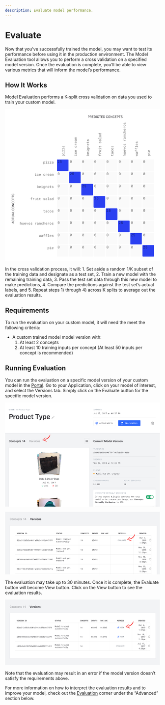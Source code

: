 ```yaml
---
description: Evaluate model performance.
---
```


# Evaluate

Now that you've successfully trained the model, you may want to test its performance before using it in the production environment. The Model Evaluation tool allows you to perform a cross validation on a specified model version. Once the evaluation is complete, you’ll be able to view various metrics that will inform the model’s performance.

## How It Works

Model Evaluation performs a K-split cross validation on data you used to train your custom model.

![cross validation](../../../.gitbook/assets/cross_validation%20%282%29%20%282%29%20%282%29%20%283%29%20%283%29%20%283%29%20%283%29%20%286%29%20%281%29.jpg)

In the cross validation process, it will: 1. Set aside a random 1/K subset of the training data and designate as a test set, 2. Train a new model with the remaining training data, 3. Pass the test set data through this new model to make predictions, 4. Compare the predictions against the test set’s actual labels, and 5. Repeat steps 1\) through 4\) across K splits to average out the evaluation results.

## Requirements

To run the evaluation on your custom model, it will need the meet the following criteria:

* A custom trained model model version with:
  1. At least 2 concepts
  2. At least 10 training inputs per concept \(At least 50 inputs per concept is recommended\)

## Running Evaluation

You can run the evaluation on a specific model version of your custom model in the [Portal](https://clarifai.com/apps). Go to your Application, click on your model of interest, and select the Versions tab. Simply click on the Evaluate button for the specific model version.

![](../../../.gitbook/assets/previewui-versions-new%20%282%29%20%282%29%20%282%29%20%282%29%20%281%29.png)

![](../../../.gitbook/assets/preview-evaluate-new%20%282%29%20%282%29%20%282%29%20%283%29%20%283%29%20%283%29%20%283%29%20%286%29%20%281%29.png)

The evaluation may take up to 30 minutes. Once it is complete, the Evaluate button will become View button. Click on the View button to see the evaluation results.

![](../../../.gitbook/assets/preview-view-new%20%282%29%20%282%29.png)

Note that the evaluation may result in an error if the model version doesn’t satisfy the requirements above.

For more information on how to interpret the evaluation results and to improve your model, check out the [Evaluation](https://github.com/Clarifai/docs/tree/5882f46bd17affcd85ed3e2ec98f4d6f355b58a9/advanced-model-eval-2.md) corner under the “Advanced” section below.

